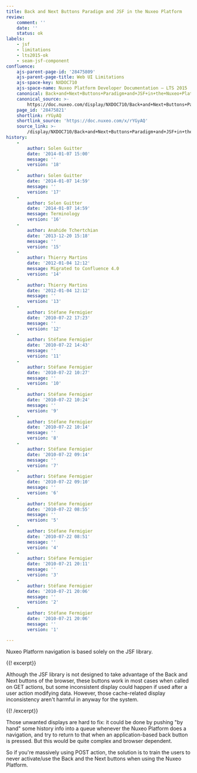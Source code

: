 ```yaml
---
title: Back and Next Buttons Paradigm and JSF in the Nuxeo Platform
review:
    comment: ''
    date: ''
    status: ok
labels:
    - jsf
    - limitations
    - lts2015-ok
    - seam-jsf-component
confluence:
    ajs-parent-page-id: '28475809'
    ajs-parent-page-title: Web UI Limitations
    ajs-space-key: NXDOC710
    ajs-space-name: Nuxeo Platform Developer Documentation — LTS 2015
    canonical: Back+and+Next+Buttons+Paradigm+and+JSF+in+the+Nuxeo+Platform
    canonical_source: >-
        https://doc.nuxeo.com/display/NXDOC710/Back+and+Next+Buttons+Paradigm+and+JSF+in+the+Nuxeo+Platform
    page_id: '28475821'
    shortlink: rYGyAQ
    shortlink_source: 'https://doc.nuxeo.com/x/rYGyAQ'
    source_link: >-
        /display/NXDOC710/Back+and+Next+Buttons+Paradigm+and+JSF+in+the+Nuxeo+Platform
history:
    -
        author: Solen Guitter
        date: '2014-01-07 15:00'
        message: ''
        version: '18'
    -
        author: Solen Guitter
        date: '2014-01-07 14:59'
        message: ''
        version: '17'
    -
        author: Solen Guitter
        date: '2014-01-07 14:59'
        message: Terminology
        version: '16'
    -
        author: Anahide Tchertchian
        date: '2013-12-20 15:18'
        message: ''
        version: '15'
    -
        author: Thierry Martins
        date: '2012-01-04 12:12'
        message: Migrated to Confluence 4.0
        version: '14'
    -
        author: Thierry Martins
        date: '2012-01-04 12:12'
        message: ''
        version: '13'
    -
        author: Stéfane Fermigier
        date: '2010-07-22 17:23'
        message: ''
        version: '12'
    -
        author: Stéfane Fermigier
        date: '2010-07-22 14:43'
        message: ''
        version: '11'
    -
        author: Stéfane Fermigier
        date: '2010-07-22 10:27'
        message: ''
        version: '10'
    -
        author: Stéfane Fermigier
        date: '2010-07-22 10:24'
        message: ''
        version: '9'
    -
        author: Stéfane Fermigier
        date: '2010-07-22 10:14'
        message: ''
        version: '8'
    -
        author: Stéfane Fermigier
        date: '2010-07-22 09:14'
        message: ''
        version: '7'
    -
        author: Stéfane Fermigier
        date: '2010-07-22 09:10'
        message: ''
        version: '6'
    -
        author: Stéfane Fermigier
        date: '2010-07-22 08:55'
        message: ''
        version: '5'
    -
        author: Stéfane Fermigier
        date: '2010-07-22 08:51'
        message: ''
        version: '4'
    -
        author: Stéfane Fermigier
        date: '2010-07-21 20:11'
        message: ''
        version: '3'
    -
        author: Stéfane Fermigier
        date: '2010-07-21 20:06'
        message: ''
        version: '2'
    -
        author: Stéfane Fermigier
        date: '2010-07-21 20:06'
        message: ''
        version: '1'

---
```

Nuxeo Platform navigation is based solely on the JSF library.

{{! excerpt}}

Although the JSF library is not designed to take advantage of the Back and Next buttons of the browser, these buttons work in most cases when called on GET actions, but some inconsistent display could happen if used after a user action modifying data. However, those cache-related display inconsistency aren't harmful in anyway for the system.

{{! /excerpt}}

Those unwanted displays are hard to fix: it could be done by pushing "by hand" some history info into a queue whenever the Nuxeo Platform does a navigation, and try to return to that when an application-based back button is pressed. But this would be quite complex and browser dependent.

So if you're massively using POST action, the solution is to train the users to never activate/use the Back and the Next buttons when using the Nuxeo Platform.
